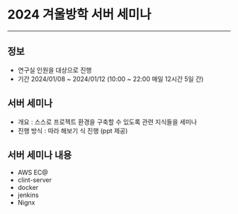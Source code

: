 # 2024 겨울방학 서버 세미나
---
## 정보
- 연구실 인원을 대상으로 진행
- 기간 2024/01/08 ~ 2024/01/12 (10:00 ~ 22:00 매일 12시간 5일 간)

## 서버 세미나
- 개요 : 스스로 프로젝트 환경을 구축할 수 있도록 관련 지식들을 세미나
- 진행 방식 : 따라 해보기 식 진행 (ppt 제공)

## 서버 세미나 내용
- AWS EC@
- clint-server
- docker
- jenkins
- Nignx
  
